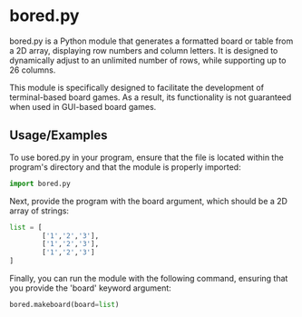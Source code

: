 # bored.py
bored.py is a Python module that generates a formatted board or table from a 2D array, displaying row numbers and column letters. It is designed to dynamically adjust to an unlimited number of rows, while supporting up to 26 columns.

This module is specifically designed to facilitate the development of terminal-based board games. As a result, its functionality is not guaranteed when used in GUI-based board games.
## Usage/Examples
To use bored.py in your program, ensure that the file is located within the program's directory and that the module is properly imported:
```python
import bored.py
```
Next, provide the program with the board argument, which should be a 2D array of strings:
```python
list = [
        ['1','2','3'],
        ['1','2','3'],
        ['1','2','3']
]
```
Finally, you can run the module with the following command, ensuring that you provide the 'board' keyword argument:
```python
bored.makeboard(board=list)
```

